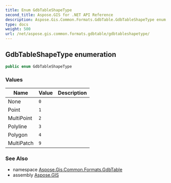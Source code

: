 ```yaml
---
title: Enum GdbTableShapeType
second_title: Aspose.GIS for .NET API Reference
description: Aspose.Gis.Common.Formats.GdbTable.GdbTableShapeType enum. 
type: docs
weight: 500
url: /net/aspose.gis.common.formats.gdbtable/gdbtableshapetype/
---
```

## GdbTableShapeType enumeration

```csharp
public enum GdbTableShapeType
```

### Values

| Name | Value | Description |
| --- | --- | --- |
| None | `0` |  |
| Point | `1` |  |
| MultiPoint | `2` |  |
| Polyline | `3` |  |
| Polygon | `4` |  |
| MultiPatch | `9` |  |

### See Also

* namespace [Aspose.Gis.Common.Formats.GdbTable](../../aspose.gis.common.formats.gdbtable/)
* assembly [Aspose.GIS](../../)



